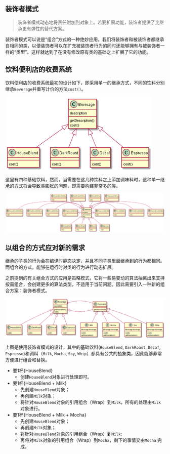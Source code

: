 ## 装饰者模式

> 装饰者模式动态地将责任附加到对象上。若要扩展功能，装饰者提供了比继承更有弹性的替代方案。

装饰者模式可以说是“组合”方式的一种绝妙应用。我们将装饰者和被装饰者都继承自相同的类，以便装饰者可以在扩充被装饰者行为的同时还能够拥有与被装饰者一样的“类型”。这样就达到了在没有修改原有类的基础之上扩展了它的功能。


## 饮料便利店的收费系统

饮料便利店的收费系统最初的设计如下，即采用单一的继承方式，不同的饮料分别继承`Beverage`并重写计价的方法`cost()`。

![](orignial_beverage.png)

这里有四种基础饮料，然而，当需要在这几种饮料之上添加调味料时，这种单一继承的方式将会导致类膨胀的问题，即需要构建非常多的类。

![](improved_beverage_useinheritance.png)

## 以组合的方式应对新的需求

继承的子类的行为会在编译时静态决定，并且不同子类里面继承到的行为都相同。而组合的方式，能够在运行时对类的行为进行动态扩展。

之前提到的有关组合方式的应用是策略模式，它将一些易变动的算法抽离出来支持按需组合，会创建更多的算法类型，不适用于当前问题。因此需要引入一种新的组合方案：装饰者模式。

![](decorator_beverage.png)

上图是使用装饰者模式的设计，其中的基础饮料(`HouseBlend`, `DarkRoast`, `Decaf`, `Espresso`)和调料（`Milk`, `Mocha`, `Soy`, `Whip`）都具有公共的抽象类，因此能够非常方便进行组合和替换。

- 要1杯{HouseBlend}
  - 创建`HouseBlend`对象进行处理即可。
- 要1杯{HouseBlend + Milk}
  - 先创建`HouseBlend`对象；
  - 再创建`Milk`对象；
  - 将针对`HouseBlend`对象的引用组合（Wrap）到`Milk`，所有的处理由`Milk`对象进行。
- 要1杯{HouseBlend + Milk + Mocha}
  - 先创建`HouseBlend`对象；
  - 再创建`Milk`对象；
  - 将针对`HouseBlend`对象的引用组合（Wrap）到`Milk`;
  - 再将对`Milk`对象的引用组合（Wrap）到`Mocha`，剩下的事情交由`Mocha` 完成。
